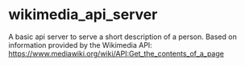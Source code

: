 # wikimedia_api_server
A basic api server to serve a short description of a person. Based on information provided by the Wikimedia API: https://www.mediawiki.org/wiki/API:Get_the_contents_of_a_page
